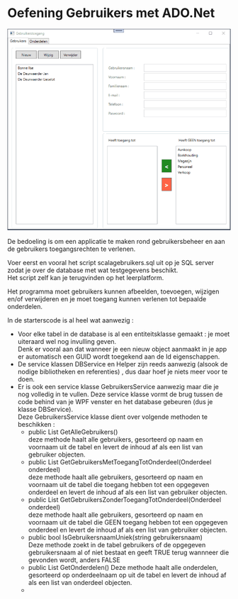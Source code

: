# Oefening Gebruikers met ADO.Net  

  ![demo](assets/demo.gif)

De bedoeling is om een applicatie te maken rond gebruikersbeheer en aan de gebruikers toegangsrechten te verlenen.  

Voer eerst en vooral het script scalagebruikers.sql uit op je SQL server zodat je over de database met wat testgegevens beschikt.  
Het script zelf kan je terugvinden op het leerplatform.  

Het programma moet gebruikers kunnen afbeelden, toevoegen, wijzigen en/of verwijderen en je moet toegang kunnen verlenen tot bepaalde onderdelen.  

In de starterscode is al heel wat aanwezig : 
  * Voor elke tabel in de database is al een entiteitsklasse gemaakt : je moet uiteraard wel nog invulling geven.  
    Denk er vooral aan dat wanneer je een nieuw object aanmaakt in je app er automatisch een GUID wordt toegekend aan de Id eigenschappen.  
  * De service klassen DBService en Helper zijn reeds aanwezig (alsook de nodige bibliotheken en referenties) , dus daar hoef je niets meer voor te doen.  
  * Er is ook een service klasse GebruikersService aanwezig maar die je nog volledig in te vullen.  Deze service klasse vormt de brug tussen de code behind van je WPF venster en het database gebeuren (dus je klasse DBService).  
    Deze GebruikersService klasse dient over volgende methoden te beschikken : 
    * public List<Gebruiker> GetAlleGebruikers()  
      deze methode haalt alle gebruikers, gesorteerd op naam en voornaam uit de tabel en levert de inhoud af als een list van gebruiker objecten.  
    * public List<Gebruiker> GetGebruikersMetToegangTotOnderdeel(Onderdeel onderdeel)    
      deze methode haalt alle gebruikers, gesorteerd op naam en voornaam uit de tabel die toegang hebben tot een opgegeven onderdeel en levert de inhoud af als een list van gebruiker objecten.
    * public List<Gebruiker> GetGebruikersZonderToegangTotOnderdeel(Onderdeel onderdeel)  
      deze methode haalt alle gebruikers, gesorteerd op naam en voornaam uit de tabel die GEEN toegang hebben tot een opgegeven onderdeel en levert de inhoud af als een list van gebruiker objecten.    
    * public bool IsGebruikersnaamUniek(string gebruikersnaam)  
      Deze methode zoekt in de tabel gebruikers of de opgegeven gebruikersnaam al of niet bestaat en geeft TRUE terug wannneer die gevonden wordt, anders FALSE  
    * public List<Onderdeel> GetOnderdelen()
      Deze methode haalt alle onderdelen, gesorteerd op onderdeelnaam op uit de tabel en levert de inhoud af als een list van onderdeel objecten.  
    * 

